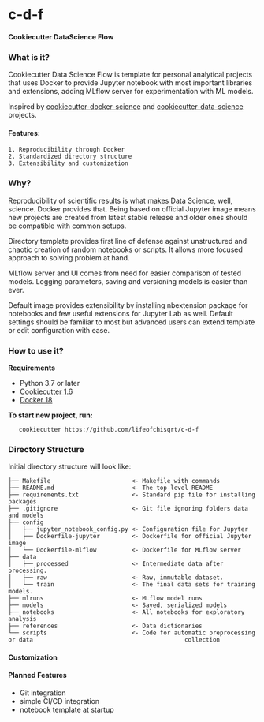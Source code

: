 # c-d-f
#### Cookiecutter DataScience Flow
  
### What is it?  
  Cookiecutter Data Science Flow is template for personal analytical projects that uses Docker to provide Jupyter notebook with most important libraries and extensions, adding MLflow server for experimentation with ML models.  
   
  Inspired by [cookiecutter-docker-science](https://github.com/docker-science/cookiecutter-docker-science) and [cookiecutter-data-science](https://github.com/drivendata/cookiecutter-data-science) projects.

#### Features:
    1. Reproducibility through Docker
    2. Standardized directory structure
    3. Extensibility and customization

### Why?
  Reproducibility of scientific results is what makes Data Science, well, science. Docker provides that. Being based on official Jupyter image means new projects are created from latest stable release and older ones should be compatible with common setups.  
    
  Directory template provides first line of defense against unstructured and chaotic creation of random notebooks or scripts. It allows more focused approach to solving problem at hand.  
  
  MLflow server and UI comes from need for easier comparison of tested models. Logging parameters, saving and versioning models is easier than ever.
  
  Default image provides extensibility by installing nbextension package for notebooks and few useful extensions for Jupyter Lab as well. Default settings should be familiar to most but advanced users can extend template or edit configuration with ease.

### How to use it?
__Requirements__
   - Python 3.7 or later
   - [Cookiecutter 1.6](https://cookiecutter.readthedocs.io/en/latest/installation.html)
   - [Docker 18](https://docs.docker.com/install/#support)

__To start new project, run:__

``` shell
   cookiecutter https://github.com/lifeofchisqrt/c-d-f
```

### Directory Structure
Initial directory structure will look like:
```
├── Makefile                       <- Makefile with commands
├── README.md                      <- The top-level README
├── requirements.txt               <- Standard pip file for installing packages
├── .gitignore                     <- Git file ignoring folders data and models
├── config
│   ├── jupyter_notebook_config.py <- Configuration file for Jupyter
│   ├── Dockerfile-jupyter         <- Dockerfile for official Jupyter image
│   └── Dockerfile-mlflow          <- Dockerfile for MLflow server
├── data
│   ├── processed                  <- Intermediate data after processing.
│   ├── raw                        <- Raw, immutable dataset.
│   └── train                      <- The final data sets for training models.
├── mlruns                         <- MLflow model runs
├── models                         <- Saved, serialized models
├── notebooks                      <- All notebooks for exploratory analysis
├── references                     <- Data dictionaries
└── scripts                        <- Code for automatic preprocessing or data                                           collection
```

#### Customization

#### Planned Features
 - Git integration
 - simple CI/CD integration
 - notebook template at startup

